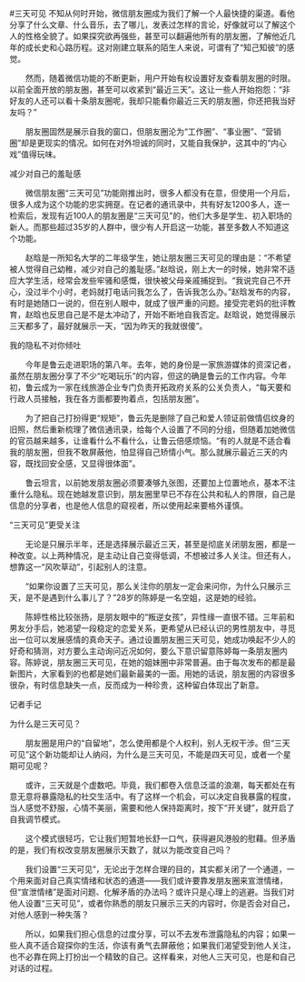 #三天可见
不知从何时开始，微信朋友圈成为我们了解一个人最快捷的渠道。看他分享了什么文章、什么音乐，去了哪儿，发表过怎样的言论，好像就可以了解这个人的性格全貌了。如果探究欲再强些，甚至可以翻遍他所有的朋友圈，了解他近几年的成长史和心路历程。这对刚建立联系的陌生人来说，可谓有了“知己知彼”的感觉。

　　然而，随着微信功能的不断更新，用户开始有权设置好友查看朋友圈的时限。以前全面开放的朋友圈，甚至可以收紧到“最近三天”。这让一些人开始抱怨：“非好友的人还可以看十条朋友圈呢，我却只能看你最近三天的朋友圈，你还把我当好友吗？”

　　朋友圈固然是展示自我的窗口，但朋友圈沦为“工作圈”、“事业圈”、“营销圈”却是更现实的情况。如何在对外坦诚的同时，又能自我保护，这其中的“内心戏”值得玩味。

减少对自己的羞耻感

　　微信朋友圈“三天可见”功能刚推出时，很多人都没有在意，但使用一个月后，很多人成为这个功能的忠实拥趸。在记者的通讯录中，共有好友1200多人，逐一检索后，发现有近100人的朋友圈是“三天可见”的，他们大多是学生、初入职场的新人。而那些超过35岁的人群中，很少有人开启这一功能，甚至多数人不知道这个功能。

　　赵晗是一所知名大学的二年级学生，她让朋友圈三天可见的理由是：“不希望被人觉得自己幼稚，减少对自己的羞耻感。”赵晗说，刚上大一的时候，她非常不适应大学生活，经常会发些牢骚和感慨，很快被父母亲戚捕捉到。“我说完自己不开心，没过半个小时，老妈就打电话问我怎么了，告诉我怎么办。”赵晗发布的内容，有时是她随口一说的，但在别人眼中，就成了很严重的问题。接受完老妈的批评教育，赵晗也反思自己是不是太冲动了，开始不断地自我否定。赵晗说，她觉得展示三天都多了，最好就展示一天，“因为昨天的我就很傻”。

我的隐私不对你倾吐

　　今年是鲁云走进职场的第八年。去年，她的身份是一家旅游媒体的资深记者，虽然在朋友圈分享了不少“吃喝玩乐”的内容，但这的确是鲁云的工作内容。今年初，鲁云成为一家在线旅游企业专门负责开拓政府关系的公关负责人，“每天要和行政人员接触，我在各方面都要拘着点，包括朋友圈”。

　　为了把自己打扮得更“规矩”，鲁云先是删除了自己和爱人领证前做情侣纹身的旧照，然后重新梳理了微信通讯录，给每个人设置了不同的分组，但随着加她微信的官员越来越多，让谁看什么不看什么，让鲁云倍感烦恼。“有的人就是不适合看我的朋友圈，但我不敢屏蔽他，怕显得自己矫情小气。那么就展示最近三天的内容，既找回安全感，又显得很体面”。

　　鲁云坦言，以前她发朋友圈必须要凑够九张图，还要加上位置地点，基本不注重什么隐私。现在她越发意识到，朋友圈里早已不存在公共和私人的界限，自己是信息的分享者，也是他人信息的窥视者，所以使用起来要格外谨慎。

“三天可见”更受关注

　　无论是只展示半年，还是选择展示最近三天，甚至是彻底关闭朋友圈，都是一种改变。以上两种情况，是主动让自己变得低调，不想被过多人关注。但还有人，想靠这一“风吹草动”，引起别人的注意。

　　“如果你设置了三天可见，那么关注你的朋友一定会来问你，为什么只展示三天，是不是遇到什么事儿了？”28岁的陈婷是一名空姐，这是她的经验。

　　陈婷性格比较张扬，是朋友眼中的“叛逆女孩”，异性缘一直很不错。三年前和男友分手后，她渴望一段稳定的恋爱关系，更希望从已经认识的男性朋友中，寻觅出一位可以发展感情的真命天子。通过设置朋友圈三天可见，她成功唤起不少人的好奇和猜测，对方要么主动询问近况如何，要么下意识留意陈婷每一条朋友圈内容。陈婷说，朋友圈三天可见，在她的姐妹圈中非常普遍。由于每次发布的都是最新图片，大家看到的也都是她们最新最美的一面。用她的话说，朋友圈的内容很多很杂，有时信息缺失一点，反而成为一种珍贵，这种留白体现出了新意。

记者手记

为什么是三天可见？

　　朋友圈是用户的“自留地”，怎么使用都是个人权利，别人无权干涉。但“三天可见”这个新功能却让人纳闷，为什么是三天可见，不能是四天可见，或者一个星期可见呢？

　　或许，三天就是个虚数吧。毕竟，我们都卷入信息泛滥的浪潮，每天都处在有意无意将暴露隐私的社交生活中。有了这样一个机会，可以决定自我暴露的程度，当人感觉不舒服，心情不美丽，需要和他人保持距离时，按下“开关键”，就开启了自我调节模式。

　　这个模式很轻巧，它让我们短暂地长舒一口气，获得避风港般的慰藉。但矛盾的是，我们有权改变朋友圈展示天数了，就以为能改变自己吗？

　　我们设置“三天可见”，无论出于怎样合理的目的，其实都关闭了一个通道，一个用来面对自己真实情绪和状态的通道——我们或许要靠发朋友圈来宣泄情绪，但“宣泄情绪”是面对问题、化解矛盾的办法吗？或许只是心理上的逃避。当我们对他人设置“三天可见”，或者你熟悉的朋友只展示三天的内容时，你是否会对自己，对他人感到一种失落？

　　所以，如果我们担心信息的过度分享，可以不去发布泄露隐私的内容；如果一些人真不适合窥探你的生活，你该有勇气去屏蔽他；如果我们渴望受到他人关注，也不必靠在网上打扮出一个精致的自己。这样看来，对他人三天可见，也是和自己对话的过程。